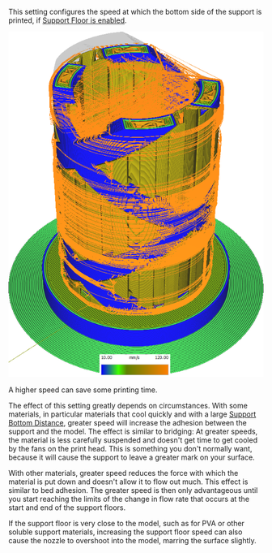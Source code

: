 This setting configures the speed at which the bottom side of the support is printed, if [Support Floor is enabled](support_bottom_enable.md).

![Various structures printed at different speeds](../images/speed_difference.png)

A higher speed can save some printing time.

The effect of this setting greatly depends on circumstances. With some materials, in particular materials that cool quickly and with a large [Support Bottom Distance](support_bottom_distance.md), greater speed will increase the adhesion between the support and the model. The effect is similar to bridging: At greater speeds, the material is less carefully suspended and doesn't get time to get cooled by the fans on the print head. This is something you don't normally want, because it will cause the support to leave a greater mark on your surface.

With other materials, greater speed reduces the force with which the material is put down and doesn't allow it to flow out much. This effect is similar to bed adhesion. The greater speed is then only advantageous until you start reaching the limits of the change in flow rate that occurs at the start and end of the support floors.

If the support floor is very close to the model, such as for PVA or other soluble support materials, increasing the support floor speed can also cause the nozzle to overshoot into the model, marring the surface slightly.